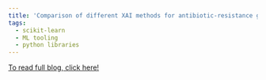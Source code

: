```yaml
---
title: 'Comparison of different XAI methods for antibiotic-resistance genes occurrence at recreational beaches'
tags:
  - scikit-learn
  - ML tooling
  - python libraries
---
```


[To read full blog, click here!](https://xai-arg-jema.readthedocs.io)
